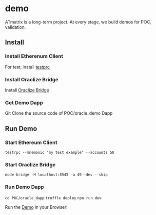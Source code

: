 # demo
ATmatrix is a long-term project. At every stage, we build demos for POC, validation.
## Install
### Install Etherenum Client
For test, install [testprc](https://github.com/ethereumjs/testrpc "Install
testrpc")
### Install Oraclize Bridge
Install [Oraclize Bridge](https://github.com/oraclize/ethereum-bridge "Oraclize
Bridge")
### Get Demo Dapp
Git Clone the source code of POC/oracle_demo Dapp
## Run Demo
### Start Ethereum Client
```testrpc --mnemonic "my test example" --accounts 50```
### Start Oraclize Bridge
```node bridge -H localhost:8545 -a 49 –dev --skip```
### Run Demo Dapp
```cd POC/oracle_dapp```
```truffle deploy```
```npm run dev```

Run the [Demo](http://localhost:8080 "Demo") in your Browser!
